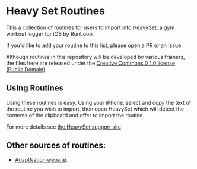 # Heavy Set Routines
This a collection of routines for users to import into [HeavySet](https://www.runloop.com/heavyset-gym-workout-log-for-iphone), a gym workout logger for iOS by RunLoop.

If you'd like to add your routine to this list, please open a [PR](https://github.com/funkydan2/HeavySetRoutines/pull/new/master) or an [Issue](https://github.com/funkydan2/HeavySetRoutines/issues/new).

Although routines in this repository will be developed by various trainers, the files here are released under the [Creative Commons 0 1.0 license (Public Domain)](LICENSE.txt).

## Using Routines

Using these routines is easy. Using your iPhone, select and *copy* the text of the routine you wish to import, then open HeavySet which will detect the contents of the clipboard and offer to import the routine.

For more details see [the HeavySet support site](https://intercom.help/runloop/en/articles/3385832-import-and-export-routines-as-plain-text)

## Other sources of routines:

*  [AdaptNation website](https://adapnation.io/micro-blogs/hyperworkouts/).